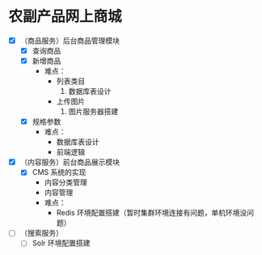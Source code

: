 # 农副产品网上商城
- [x] （商品服务）后台商品管理模块
  - [x] 查询商品
  - [x] 新增商品
    * 难点：  
      * 列表类目  
        1. 数据库表设计  
      * 上传图片
        1. 图片服务器搭建
  - [x] 规格参数
      * 难点：
        * 数据库表设计
        * 前端逻辑
- [x] （内容服务）前台商品展示模块
  - [x] CMS 系统的实现
    - 内容分类管理
    - 内容管理
    - 难点：
      - Redis 环境配置搭建（暂时集群环境连接有问题，单机环境没问题）
- [ ] （搜索服务）
  - [ ] Solr 环境配置搭建